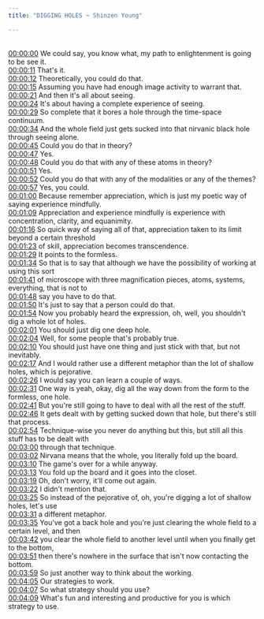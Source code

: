 ```yaml
---
title: "DIGGING HOLES ~ Shinzen Young"

---
```

<br>[00:00:00](https://www.youtube.com/watch?v=A9_7B-nRlcs&t=0)   We could say, you know what, my path to enlightenment is going to be see it. 
<br>[00:00:11](https://www.youtube.com/watch?v=A9_7B-nRlcs&t=11)   That's it. 
<br>[00:00:12](https://www.youtube.com/watch?v=A9_7B-nRlcs&t=12)   Theoretically, you could do that. 
<br>[00:00:15](https://www.youtube.com/watch?v=A9_7B-nRlcs&t=15)   Assuming you have had enough image activity to warrant that. 
<br>[00:00:21](https://www.youtube.com/watch?v=A9_7B-nRlcs&t=21)   And then it's all about seeing. 
<br>[00:00:24](https://www.youtube.com/watch?v=A9_7B-nRlcs&t=24)   It's about having a complete experience of seeing. 
<br>[00:00:29](https://www.youtube.com/watch?v=A9_7B-nRlcs&t=29)   So complete that it bores a hole through the time-space continuum. 
<br>[00:00:34](https://www.youtube.com/watch?v=A9_7B-nRlcs&t=34)   And the whole field just gets sucked into that nirvanic black hole through seeing alone. 
<br>[00:00:45](https://www.youtube.com/watch?v=A9_7B-nRlcs&t=45)   Could you do that in theory? 
<br>[00:00:47](https://www.youtube.com/watch?v=A9_7B-nRlcs&t=47)   Yes. 
<br>[00:00:48](https://www.youtube.com/watch?v=A9_7B-nRlcs&t=48)   Could you do that with any of these atoms in theory? 
<br>[00:00:51](https://www.youtube.com/watch?v=A9_7B-nRlcs&t=51)   Yes. 
<br>[00:00:52](https://www.youtube.com/watch?v=A9_7B-nRlcs&t=52)   Could you do that with any of the modalities or any of the themes? 
<br>[00:00:57](https://www.youtube.com/watch?v=A9_7B-nRlcs&t=57)   Yes, you could. 
<br>[00:01:00](https://www.youtube.com/watch?v=A9_7B-nRlcs&t=60)   Because remember appreciation, which is just my poetic way of saying experience mindfully. 
<br>[00:01:09](https://www.youtube.com/watch?v=A9_7B-nRlcs&t=69)   Appreciation and experience mindfully is experience with concentration, clarity, and equanimity. 
<br>[00:01:16](https://www.youtube.com/watch?v=A9_7B-nRlcs&t=76)   So quick way of saying all of that, appreciation taken to its limit beyond a certain threshold 
<br>[00:01:23](https://www.youtube.com/watch?v=A9_7B-nRlcs&t=83)   of skill, appreciation becomes transcendence. 
<br>[00:01:29](https://www.youtube.com/watch?v=A9_7B-nRlcs&t=89)   It points to the formless. 
<br>[00:01:34](https://www.youtube.com/watch?v=A9_7B-nRlcs&t=94)   So that is to say that although we have the possibility of working at using this sort 
<br>[00:01:41](https://www.youtube.com/watch?v=A9_7B-nRlcs&t=101)   of microscope with three magnification pieces, atoms, systems, everything, that is not to 
<br>[00:01:48](https://www.youtube.com/watch?v=A9_7B-nRlcs&t=108)   say you have to do that. 
<br>[00:01:50](https://www.youtube.com/watch?v=A9_7B-nRlcs&t=110)   It's just to say that a person could do that. 
<br>[00:01:54](https://www.youtube.com/watch?v=A9_7B-nRlcs&t=114)   Now you probably heard the expression, oh, well, you shouldn't dig a whole lot of holes. 
<br>[00:02:01](https://www.youtube.com/watch?v=A9_7B-nRlcs&t=121)   You should just dig one deep hole. 
<br>[00:02:04](https://www.youtube.com/watch?v=A9_7B-nRlcs&t=124)   Well, for some people that's probably true. 
<br>[00:02:10](https://www.youtube.com/watch?v=A9_7B-nRlcs&t=130)   You should just have one thing and just stick with that, but not inevitably. 
<br>[00:02:17](https://www.youtube.com/watch?v=A9_7B-nRlcs&t=137)   And I would rather use a different metaphor than the lot of shallow holes, which is pejorative. 
<br>[00:02:26](https://www.youtube.com/watch?v=A9_7B-nRlcs&t=146)   I would say you can learn a couple of ways. 
<br>[00:02:31](https://www.youtube.com/watch?v=A9_7B-nRlcs&t=151)   One way is yeah, okay, dig all the way down from the form to the formless, one hole. 
<br>[00:02:41](https://www.youtube.com/watch?v=A9_7B-nRlcs&t=161)   But you're still going to have to deal with all the rest of the stuff. 
<br>[00:02:46](https://www.youtube.com/watch?v=A9_7B-nRlcs&t=166)   It gets dealt with by getting sucked down that hole, but there's still that process. 
<br>[00:02:54](https://www.youtube.com/watch?v=A9_7B-nRlcs&t=174)   Technique-wise you never do anything but this, but still all this stuff has to be dealt with 
<br>[00:03:00](https://www.youtube.com/watch?v=A9_7B-nRlcs&t=180)   through that technique. 
<br>[00:03:02](https://www.youtube.com/watch?v=A9_7B-nRlcs&t=182)   Nirvana means that the whole, you literally fold up the board. 
<br>[00:03:10](https://www.youtube.com/watch?v=A9_7B-nRlcs&t=190)   The game's over for a while anyway. 
<br>[00:03:13](https://www.youtube.com/watch?v=A9_7B-nRlcs&t=193)   You fold up the board and it goes into the closet. 
<br>[00:03:19](https://www.youtube.com/watch?v=A9_7B-nRlcs&t=199)   Oh, don't worry, it'll come out again. 
<br>[00:03:22](https://www.youtube.com/watch?v=A9_7B-nRlcs&t=202)   I didn't mention that. 
<br>[00:03:25](https://www.youtube.com/watch?v=A9_7B-nRlcs&t=205)   So instead of the pejorative of, oh, you're digging a lot of shallow holes, let's use 
<br>[00:03:31](https://www.youtube.com/watch?v=A9_7B-nRlcs&t=211)   a different metaphor. 
<br>[00:03:35](https://www.youtube.com/watch?v=A9_7B-nRlcs&t=215)   You've got a back hole and you're just clearing the whole field to a certain level, and then 
<br>[00:03:42](https://www.youtube.com/watch?v=A9_7B-nRlcs&t=222)   you clear the whole field to another level until when you finally get to the bottom, 
<br>[00:03:51](https://www.youtube.com/watch?v=A9_7B-nRlcs&t=231)   then there's nowhere in the surface that isn't now contacting the bottom. 
<br>[00:03:59](https://www.youtube.com/watch?v=A9_7B-nRlcs&t=239)   So just another way to think about the working. 
<br>[00:04:05](https://www.youtube.com/watch?v=A9_7B-nRlcs&t=245)   Our strategies to work. 
<br>[00:04:07](https://www.youtube.com/watch?v=A9_7B-nRlcs&t=247)   So what strategy should you use? 
<br>[00:04:09](https://www.youtube.com/watch?v=A9_7B-nRlcs&t=249)   What's fun and interesting and productive for you is which strategy to use. 
<br>